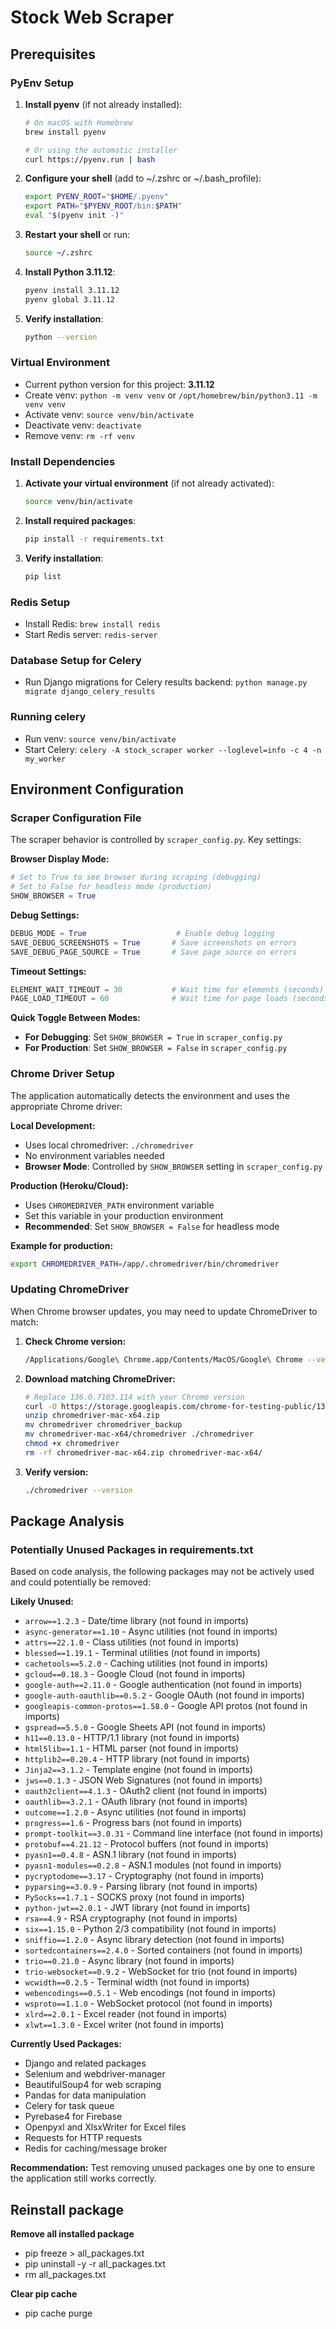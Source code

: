 # Stock Web Scraper

## Prerequisites

### PyEnv Setup
1. **Install pyenv** (if not already installed):
   ```bash
   # On macOS with Homebrew
   brew install pyenv
   
   # Or using the automatic installer
   curl https://pyenv.run | bash
   ```

2. **Configure your shell** (add to ~/.zshrc or ~/.bash_profile):
   ```bash
   export PYENV_ROOT="$HOME/.pyenv"
   export PATH="$PYENV_ROOT/bin:$PATH"
   eval "$(pyenv init -)"
   ```

3. **Restart your shell** or run:
   ```bash
   source ~/.zshrc
   ```

4. **Install Python 3.11.12**:
   ```bash
   pyenv install 3.11.12
   pyenv global 3.11.12
   ```

5. **Verify installation**:
   ```bash
   python --version 
   ```

### Virtual Environment
- Current python version for this project: **3.11.12**
- Create venv: `python -m venv venv` or `/opt/homebrew/bin/python3.11 -m venv venv`
- Activate venv: `source venv/bin/activate`
- Deactivate venv: `deactivate`
- Remove venv: `rm -rf venv`

### Install Dependencies
1. **Activate your virtual environment** (if not already activated):
   ```bash
   source venv/bin/activate
   ```

2. **Install required packages**:
   ```bash
   pip install -r requirements.txt
   ```

3. **Verify installation**:
   ```bash
   pip list
   ```

### Redis Setup
- Install Redis: `brew install redis`
- Start Redis server: `redis-server`

### Database Setup for Celery
- Run Django migrations for Celery results backend: `python manage.py migrate django_celery_results`

### Running celery
- Run venv: `source venv/bin/activate`
- Start Celery: `celery -A stock_scraper worker --loglevel=info -c 4 -n my_worker`

## Environment Configuration

### Scraper Configuration File

The scraper behavior is controlled by `scraper_config.py`. Key settings:

**Browser Display Mode:**
```python
# Set to True to see browser during scraping (debugging)
# Set to False for headless mode (production)
SHOW_BROWSER = True
```

**Debug Settings:**
```python
DEBUG_MODE = True                    # Enable debug logging
SAVE_DEBUG_SCREENSHOTS = True       # Save screenshots on errors
SAVE_DEBUG_PAGE_SOURCE = True       # Save page source on errors
```

**Timeout Settings:**
```python
ELEMENT_WAIT_TIMEOUT = 30           # Wait time for elements (seconds)
PAGE_LOAD_TIMEOUT = 60              # Wait time for page loads (seconds)
```

**Quick Toggle Between Modes:**
- **For Debugging**: Set `SHOW_BROWSER = True` in `scraper_config.py`
- **For Production**: Set `SHOW_BROWSER = False` in `scraper_config.py`

### Chrome Driver Setup
The application automatically detects the environment and uses the appropriate Chrome driver:

**Local Development:**
- Uses local chromedriver: `./chromedriver`
- No environment variables needed
- **Browser Mode**: Controlled by `SHOW_BROWSER` setting in `scraper_config.py`

**Production (Heroku/Cloud):**
- Uses `CHROMEDRIVER_PATH` environment variable
- Set this variable in your production environment
- **Recommended**: Set `SHOW_BROWSER = False` for headless mode

**Example for production:**
```bash
export CHROMEDRIVER_PATH=/app/.chromedriver/bin/chromedriver
```

### Updating ChromeDriver
When Chrome browser updates, you may need to update ChromeDriver to match:

1. **Check Chrome version:**
   ```bash
   /Applications/Google\ Chrome.app/Contents/MacOS/Google\ Chrome --version
   ```

2. **Download matching ChromeDriver:**
   ```bash
   # Replace 136.0.7103.114 with your Chrome version
   curl -O https://storage.googleapis.com/chrome-for-testing-public/136.0.7103.114/mac-x64/chromedriver-mac-x64.zip
   unzip chromedriver-mac-x64.zip
   mv chromedriver chromedriver_backup
   mv chromedriver-mac-x64/chromedriver ./chromedriver
   chmod +x chromedriver
   rm -rf chromedriver-mac-x64.zip chromedriver-mac-x64/
   ```

3. **Verify version:**
   ```bash
   ./chromedriver --version
   ```

## Package Analysis

### Potentially Unused Packages in requirements.txt

Based on code analysis, the following packages may not be actively used and could potentially be removed:

**Likely Unused:**
- `arrow==1.2.3` - Date/time library (not found in imports)
- `async-generator==1.10` - Async utilities (not found in imports)
- `attrs==22.1.0` - Class utilities (not found in imports)
- `blessed==1.19.1` - Terminal utilities (not found in imports)
- `cachetools==5.2.0` - Caching utilities (not found in imports)
- `gcloud==0.18.3` - Google Cloud (not found in imports)
- `google-auth==2.11.0` - Google authentication (not found in imports)
- `google-auth-oauthlib==0.5.2` - Google OAuth (not found in imports)
- `googleapis-common-protos==1.58.0` - Google API protos (not found in imports)
- `gspread==5.5.0` - Google Sheets API (not found in imports)
- `h11==0.13.0` - HTTP/1.1 library (not found in imports)
- `html5lib==1.1` - HTML parser (not found in imports)
- `httplib2==0.20.4` - HTTP library (not found in imports)
- `Jinja2==3.1.2` - Template engine (not found in imports)
- `jws==0.1.3` - JSON Web Signatures (not found in imports)
- `oauth2client==4.1.3` - OAuth2 client (not found in imports)
- `oauthlib==3.2.1` - OAuth library (not found in imports)
- `outcome==1.2.0` - Async utilities (not found in imports)
- `progress==1.6` - Progress bars (not found in imports)
- `prompt-toolkit==3.0.31` - Command line interface (not found in imports)
- `protobuf==4.21.12` - Protocol buffers (not found in imports)
- `pyasn1==0.4.8` - ASN.1 library (not found in imports)
- `pyasn1-modules==0.2.8` - ASN.1 modules (not found in imports)
- `pycryptodome==3.17` - Cryptography (not found in imports)
- `pyparsing==3.0.9` - Parsing library (not found in imports)
- `PySocks==1.7.1` - SOCKS proxy (not found in imports)
- `python-jwt==2.0.1` - JWT library (not found in imports)
- `rsa==4.9` - RSA cryptography (not found in imports)
- `six==1.15.0` - Python 2/3 compatibility (not found in imports)
- `sniffio==1.2.0` - Async library detection (not found in imports)
- `sortedcontainers==2.4.0` - Sorted containers (not found in imports)
- `trio==0.21.0` - Async library (not found in imports)
- `trio-websocket==0.9.2` - WebSocket for trio (not found in imports)
- `wcwidth==0.2.5` - Terminal width (not found in imports)
- `webencodings==0.5.1` - Web encodings (not found in imports)
- `wsproto==1.1.0` - WebSocket protocol (not found in imports)
- `xlrd==2.0.1` - Excel reader (not found in imports)
- `xlwt==1.3.0` - Excel writer (not found in imports)

**Currently Used Packages:**
- Django and related packages
- Selenium and webdriver-manager
- BeautifulSoup4 for web scraping
- Pandas for data manipulation
- Celery for task queue
- Pyrebase4 for Firebase
- Openpyxl and XlsxWriter for Excel files
- Requests for HTTP requests
- Redis for caching/message broker

**Recommendation:** Test removing unused packages one by one to ensure the application still works correctly.

## Reinstall package
**Remove all installed package**
- pip freeze > all_packages.txt
- pip uninstall -y -r all_packages.txt
- rm all_packages.txt

**Clear pip cache**
- pip cache purge